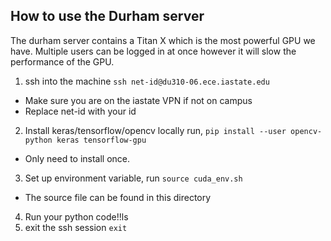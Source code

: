 ## How to use the Durham server
The durham server contains a Titan X which is the most powerful GPU we have. Multiple users can be logged in at once however it will slow the performance of the GPU.


1. ssh into the machine `ssh net-id@du310-06.ece.iastate.edu`
  * Make sure you are on the iastate VPN if not on campus
  * Replace net-id with your id
2. Install keras/tensorflow/opencv locally run, `pip install --user opencv-python keras tensorflow-gpu`
  * Only need to install once.
3. Set up environment variable, run `source cuda_env.sh`
  * The source file can be found in this directory
4. Run your python code!!ls
5. exit the ssh session `exit`
